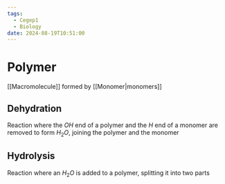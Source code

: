 ```yaml
---
tags:
  - Cegep1
  - Biology
date: 2024-08-19T10:51:00
---
```


# Polymer

[[Macromolecule]] formed by [[Monomer|monomers]]

## Dehydration

Reaction where the $OH$ end of a polymer and the $H$ end of a monomer are removed to form $H_2O$, joining the polymer and the monomer

## Hydrolysis

Reaction where an $H_{2}O$ is added to a polymer, splitting it into two parts